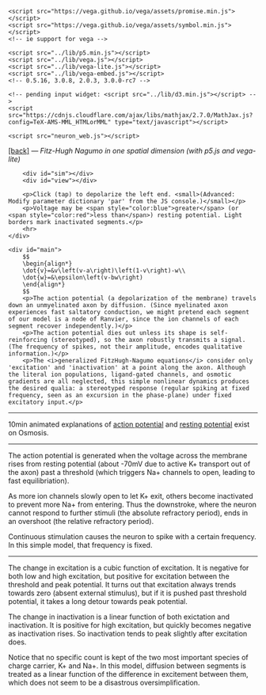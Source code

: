 <head>
	<meta charset="utf-8">

    <script src="https://vega.github.io/vega/assets/promise.min.js"></script>
    <script src="https://vega.github.io/vega/assets/symbol.min.js"></script>
    <!-- ie support for vega -->

	<script src="../lib/p5.min.js"></script>
    <script src="../lib/vega.js"></script>
    <script src="../lib/vega-lite.js"></script>
    <script src="../lib/vega-embed.js"></script>
    <!-- 0.5.16, 3.0.8, 2.0.3, 3.0.0-rc7 -->

	<!-- pending input widget: <script src="../lib/d3.min.js"></script> -->
    <script src="https://cdnjs.cloudflare.com/ajax/libs/mathjax/2.7.0/MathJax.js?config=TeX-AMS-MML_HTMLorMML" type="text/javascript"></script>

    <script src="neuron_web.js"></script>
</head>

<body>
    <a href="../..">[back]</a> &mdash; <em>Fitz-Hugh Nagumo in one spatial dimension (with p5.js and vega-lite)</em>
	<div id="applet">
        <!-- TODO: parameter grid in d3. memorize phaseplane?
        <div class="sliders">
          <input type="range" id="excitation">
          <input type="range" id="recovery">
          <input type="range" id="slow-channel">
          <input type="range" id="diffusion">
        </div>
        <svg id="cobweb"></svg> -->

        <div id="sim"></div>
        <div id="view"></div>

		<p>Click (tap) to depolarize the left end. <small>(Advanced: Modify parameter dictionary 'par' from the JS console.)</small></p>
		<p>Voltage may be <span style="color:blue">greater</span> (or <span style="color:red">less than</span>) resting potential. Light borders mark inactivated segments.</p>
        <hr>
	</div>

	<div id="main">
        $$
        \begin{align*}
        \dot{v}=&v\left(v-a\right)\left(1-v\right)-w\\
        \dot{w}=&\epsilon\left(v-bw\right)
        \end{align*}
        $$
		<p>The action potential (a depolarization of the membrane) travels down an unmyelinated axon by diffusion. (Since myelinated axon experiences fast saltatory conduction, we might pretend each segment of our model is a node of Ranvier, since the ion channels of each segment recover independently.)</p>
		<p>The action potential dies out unless its shape is self-reinforcing (stereotyped), so the axon robustly transmits a signal. (The frequency of spikes, not their amplitude, encodes qualitative information.)</p>
		<p>The <i>generalized FitzHugh-Nagumo equations</i> consider only 'excitation' and 'inactivation' at a point along the axon. Although the literal ion populations, ligand-gated channels, and osmotic gradients are all neglected, this simple nonlinear dynamics produces the desired qualia: a stereotyped response (regular spiking at fixed frequency, seen as an excursion in the phase-plane) under fixed excitatory input.</p>
<hr>
        <p>10min animated explanations of <a href="https://www.youtube.com/watch?v=hk09AkV5_Kc">action potential</a> and <a href="https://www.youtube.com/watch?v=BbUcWbtVjT4">resting potential</a> exist on Osmosis.</p>
<hr>
		<p>The action potential is generated when the voltage across the membrane rises from resting potential (about -70mV due to active K+ transport out of the axon) past a threshold (which triggers Na+ channels to open, leading to fast equilibriation).</p>
		<p>As more ion channels slowly open to let K+ exit, others become inactivated to prevent more Na+ from entering. Thus the downstroke, where the neuron cannot respond to further stimuli (the absolute refractory period), ends in an overshoot (the relative refractory period).</p>
		<p>Continuous stimulation causes the neuron to spike with a certain frequency. In this simple model, that frequency is fixed.</p>
<hr>
		<p>The change in excitation is a cubic function of excitation. It is negative for both low and high excitation, but positive for excitation between the threshold and peak potential. It turns out that excitation always trends towards zero (absent external stimulus), but if it is pushed past threshold potential, it takes a long detour towards peak potential.</p>
		<p>The change in inactivation is a linear function of both exictation and inactivation. It is positive for high excitation, but quickly becomes negative as inactivation rises. So inactivation tends to peak slightly after excitation does.</p>
		<p>Notice that no specific count is kept of the two most important species of charge carrier, K+ and Na+. In this model, diffusion between segments is treated as a linear function of the difference in excitement between them, which does not seem to be a disastrous oversimplification.</p>
	</div>
</body>
